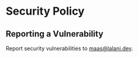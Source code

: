 # Security Policy

## Reporting a Vulnerability

Report security vulnerabilities to [maas@lalani.dev](mailto:maas@lalani.dev).

